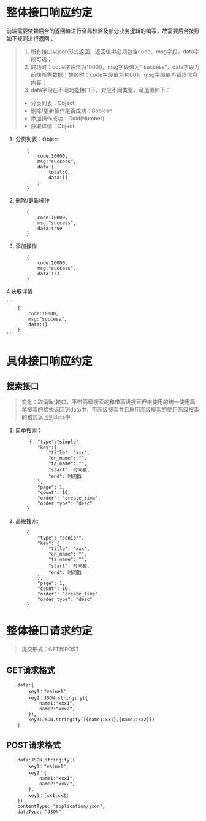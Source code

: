 # 整体接口响应约定

前端需要依赖后台的返回值进行全局校验及部分业务逻辑的编写，故需要后台按照如下规则进行返回：

> 1. 所有接口以json形式返回，返回值中必须包含code、msg字段，data字段可选；
> 2. 成功时：code字段值为10000，msg字段值为“ success”，data字段为前端所需数据；失败时：code字段值为10001，msg字段值为错误信息内容；
> 3. data字段在不同功能接口下，对应不同类型，可选值如下：
>  - 分页列表：Object
>  - 删除/更新操作是否成功：Boolean
>  - 添加操作成功：Guid(Number)
>  - 获取详情：Object

1. 分页列表：Object

    ```
        {
            code:10000,
            msg:"success",
            data:{
                total:0,
                data:[]
            }
        }
    ```
    
2. 删除/更新操作
    
    ```
        {
            code:10000,
            msg:"success",
            data:true
        }
    ```
    
3. 添加操作
    
    ```
        {
            code:10000,
            msg:"success",
            data:123
        }
    ```
    
4.获取详情
    
    ```
        {
            code:10000,
            msg:"success",
            data:{}
        }
    ```

# 具体接口响应约定

## 搜索接口

>变化：取消list接口，不带高级搜索的和带高级搜索但未使用的统一使用简单搜索的格式返回到data中，带高级搜索并且启用高级搜索的使用高级搜索的格式返回到data中

1. 简单搜索：
    
    ```
         {  "type":"simple",
            "key":{
                "title": "xxx",
                "cn_name": "",
                "ta_name": "",
                "start": 时间戳,
                "end": 时间戳
            },
            "page": 1,
            "count": 10,
            "order": "create_time",
            "order_type": "desc"
        }
    ```
    
2. 高级搜索:
    
    ```
        {
            "type": "senior",
            "key": {
                "title": "xxx",
                "cn_name": "",
                "ta_name": "",
                "start": 时间戳,
                "end": 时间戳
            },
            "page": 1,
            "count": 10,
            "order": "create_time",
            "order_type": "desc"
        }
    ```

# 整体接口请求约定

>提交形式：GET和POST

## GET请求格式

```
    data:{
        key1："value1",
        key2：JSON.stringify({
            name1:"xxx1",
            name2:"xxx2",
        }),
        key3:JSON.stringify([{name1:xx1},{name1:xx2}])
    }
```

## POST请求格式

```
    data:JSON.stringify({
        key1："value1",       
        key2：{
            name1:"xxx1",
            name2:"xxx2",
        },
        key3：[xx1,xx2]
    })
    contentType: "application/json",
    dataType: "JSON"
```


















